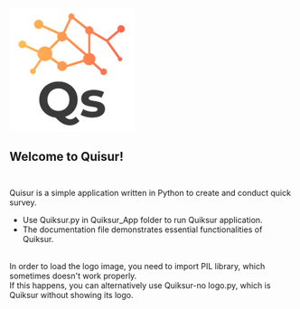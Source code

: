 ![](logo-big.jpg)<br />
## Welcome to Quisur!<br /><br />


Quisur is a simple application written in Python to create and conduct quick survey. <br />
* Use Quiksur.py in Quiksur_App folder to run Quiksur application.<br />
* The documentation file demonstrates essential functionalities of Quiksur. <br /><br />


In order to load the logo image, you need to import PIL library, which sometimes doesn't work properly. <br />If this happens, you can alternatively use Quiksur-no logo.py, which is Quiksur without showing its logo.
